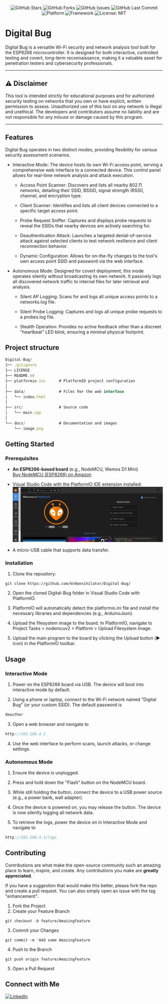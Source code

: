 <p align="center">
  <img src="https://img.shields.io/github/stars/kn9annihilator/Digital-Bug?style=for-the-badge&logo=github" alt="GitHub Stars"/>
  <img src="https://img.shields.io/github/forks/kn9annihilator/Digital-Bug?style=for-the-badge&logo=github" alt="GitHub Forks"/>
  <img src="https://img.shields.io/github/issues/kn9annihilator/Digital-Bug?style=for-the-badge&logo=github" alt="GitHub Issues"/>
  <img src="https://img.shields.io/github/last-commit/kn9annihilator/Digital-Bug?style=for-the-badge&logo=git" alt="GitHub Last Commit"/>
  <br>
  <img src="https://img.shields.io/badge/Platform-ESP8266-blue.svg?style=for-the-badge&logo=espressif" alt="Platform"/>
  <img src="https://img.shields.io/badge/Framework-Arduino-00979D.svg?style=for-the-badge&logo=arduino" alt="Framework"/>
  <img src="https://img.shields.io/badge/License-MIT-yellow.svg?style=for-the-badge" alt="License: MIT"/>
</p>

# Digital Bug



Digital Bug is a versatile Wi-Fi security and network analysis tool built for the ESP8266 microcontroller. It is designed for both interactive, controlled testing and covert, long-term reconnaissance, making it a valuable asset for penetration testers and cybersecurity professionals.

---

## ⚠️ Disclaimer

This tool is intended strictly for educational purposes and for authorized security testing on networks that you own or have explicit, written permission to assess. Unauthorized use of this tool on any network is illegal and unethical. The developers and contributors assume no liability and are not responsible for any misuse or damage caused by this program.

---

## Features
    
Digital Bug operates in two distinct modes, providing flexibility for various security assessment scenarios.

* Interactive Mode: The device hosts its own Wi-Fi access point, serving a comprehensive web interface to a connected device. This control panel allows for real-time network analysis and attack execution.

  * Access Point Scanner: Discovers and lists all nearby 802.11 networks, detailing their SSID, BSSID, signal strength (RSSI), channel, and encryption type.

  * Client Scanner: Identifies and lists all client devices connected to a specific target access point.

  * Probe Request Sniffer: Captures and displays probe requests to reveal the SSIDs that nearby devices are actively searching for.

  * Deauthentication Attack: Launches a targeted denial-of-service attack against selected clients to test network resilience and client reconnection behavior.

  * Dynamic Configuration: Allows for on-the-fly changes to the tool's own access point SSID and password via the web interface.

* Autonomous Mode: Designed for covert deployment, this mode operates silently without broadcasting its own network. It passively logs all discovered network traffic to internal files for later retrieval and analysis.

  * Silent AP Logging: Scans for and logs all unique access points to a networks.log file.

  * Silent Probe Logging: Captures and logs all unique probe requests to a probes.log file.

  * Stealth Operation: Provides no active feedback other than a discreet "heartbeat" LED blink, ensuring a minimal physical footprint.

## Project structure
```js
Digital-Bug/
├── .gitignore
├── LICENSE
├── README.md
├── platformio.ini      # PlatformIO project configuration
│
├── data/               # Files for the web interface
│   └── index.html
│
├── src/                # Source code
│   └── main.cpp
│
└── docs/               # Documentation and images
    └── image.png
```

## Getting Started

### Prerequisites

* **An ESP8266-based board** (e.g., NodeMCU, Wemos D1 Mini)  
  [Buy NodeMCU (ESP8266) on Amazon](https://www.amazon.in/dp/B0829Z1W6Y)
* Visual Studio Code with the PlatformIO IDE extension installed:
![alt text](image-1.png)

* A micro-USB cable that supports data transfer.

### Installation

1.  Clone the repository: 
```git
git clone https://github.com/kn9annihilator/Digital-Bug/
```
2. Open the cloned Digital-Bug folder in Visual Studio Code with PlatformIO.

3. PlatformIO will automatically detect the platformio.ini file and install the necessary libraries and dependencies (e.g., ArduinoJson).

3. Upload the filesystem image to the board. In PlatformIO, navigate to Project Tasks > nodemcuv2 > Platform > Upload Filesystem Image.

4. Upload the main program to the board by clicking the Upload button (▶️ icon) in the PlatformIO toolbar.


##  Usage

### Interactive Mode
1. Power on the ESP8266 board via USB. The device will boot into interactive mode by default.

2. Using a phone or laptop, connect to the Wi-Fi network named "Digital Bug" (or your custom SSID). The default password is 
```js
deauther
```

3. Open a web browser and navigate to 
```js
http://192.168.4.1 
```

4. Use the web interface to perform scans, launch attacks, or change settings.

### Autonomous Mode
1. Ensure the device is unplugged.

2. Press and hold down the "Flash" button on the NodeMCU board.

3. While still holding the button, connect the device to a USB power source (e.g., a power bank, wall adapter).

4. Once the device is powered on, you may release the button. The device is now silently logging all network data.

5. To retrieve the logs, power the device on in Interactive Mode and navigate to 
```js 
http://192.168.4.1/logs
```


##  Contributing

Contributions are what make the open-source community such an amazing place to learn, inspire, and create. Any contributions you make are **greatly appreciated**.

If you have a suggestion that would make this better, please fork the repo and create a pull request. You can also simply open an issue with the tag "enhancement".

1.  Fork the Project
2.  Create your Feature Branch 
```git
git checkout -b feature/AmazingFeature
```
3.  Commit your Changes 
```git
git commit -m 'Add some AmazingFeature
```
4.  Push to the Branch 
```git
git push origin feature/AmazingFeature
```
5.  Open a Pull Request


##  Connect with Me
[![LinkedIn](https://img.shields.io/badge/LinkedIn-Connect-blue?style=for-the-badge&logo=linkedin)](https://www.linkedin.com/in/krishnanarula/)

